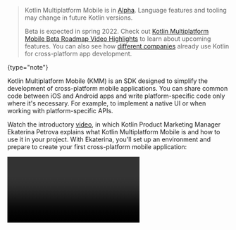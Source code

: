[//]: # (title: Get started with Kotlin Multiplatform Mobile)
[//]: # (description: Simplify cross-platform app development with Kotlin Multiplatform Mobile. Create a single codebase
for the business logic of your iOS and Android apps.)

> Kotlin Multiplatform Mobile is in [Alpha](components-stability.md). Language features and tooling may change in future
> Kotlin versions.
> 
> Beta is expected in spring 2022. Check out [Kotlin Multiplatform Mobile Beta Roadmap Video Highlights](https://blog.jetbrains.com/kotlin/2021/10/kmm-beta-roadmap-video-highlights/)
> to learn about upcoming features. You can also see how [different companies](https://kotlinlang.org/lp/mobile/case-studies/)
> already use Kotlin for cross-platform app development.
>
{type="note"}

Kotlin Multiplatform Mobile (KMM) is an SDK designed to simplify the development of cross-platform mobile applications.
You can share common code between iOS and Android apps and write platform-specific code only where it's necessary.
For example, to implement a native UI or when working with platform-specific APIs.

Watch the introductory [video](https://www.youtube.com/watch?v=mdN6P6RI__k), in which Kotlin Product Marketing Manager Ekaterina 
Petrova explains what Kotlin Multiplatform Mobile is and how to use it in your project. With Ekaterina,
you'll set up an environment and prepare to create your first cross-platform mobile application:

<video href="mdN6P6RI__k" title="Meet Kotlin Multiplatform Mobile!"/>


You can also check out other videos about [Kotlin Multiplatform Multiverse](https://www.youtube.com/playlist?list=PLlFc5cFwUnmy_oVc9YQzjasSNoAk4hk_C) on YouTube.

## Supported platforms

* Android applications and libraries
* [Android NDK](https://developer.android.com/ndk) (ARM64 and ARM32)
* Apple iOS devices (ARM64 and ARM32) and simulators
* Apple watchOS devices (ARM64 and ARM32) and simulators

[Kotlin Multiplatform](multiplatform.md) technology also supports [other platforms](mpp-supported-platforms.md), including
JavaScript, Linux, Windows, and WebAssembly.

## Start from scratch

* [Set up the environment for cross-platform mobile development](kmm-setup.md)
* [Create your first app that works both on Android and iOS with IDE](kmm-create-first-app.md)
* [Check out the list of sample projects](kmm-samples.md)
* [Introduce cross-platform mobile development to your team](kmm-introduce-your-team.md)

## Make your Android application work on iOS

If you already have an Android mobile application and want to make it cross-platform, here are some resources to help
you get started:

* [Set up the environment for cross-platform development](kmm-setup.md)
* [Make a sample Android application work well on iOS](kmm-integrate-in-existing-app.md)

## Get help

* **Kotlin Slack**: Get an [invite](https://surveys.jetbrains.com/s3/kotlin-slack-sign-up) and join the [#multiplatform](https://kotlinlang.slack.com/archives/C3PQML5NU) channel
* **StackOverflow**: Subscribe to the [“kotlin-multiplatform” tag](https://stackoverflow.com/questions/tagged/kotlin-multiplatform)
* **Kotlin issue tracker**: [Report a new issue](https://youtrack.jetbrains.com/newIssue?project=KT)
